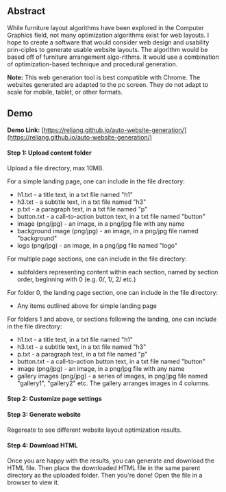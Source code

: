 ## Abstract

While furniture layout algorithms have been explored in the Computer Graphics field, not many optimization algorithms exist for web layouts. I hope to create a software that would consider web design and usability prin-ciples to generate usable website layouts. The algorithm would be based off of furniture arrangement algo-rithms. It would use a combination of optimization-based technique and procedural generation.

**Note:** This web generation tool is best compatible with Chrome. The websites generated are adapted to the pc screen. They do not adapt to scale for mobile, tablet, or other formats.

## Demo

**Demo Link:** [https://reliang.github.io/auto-website-generation/](https://reliang.github.io/auto-website-generation/)

#### Step 1: Upload content folder

Upload a file directory, max 10MB.

For a simple landing page, one can include in the file directory:

*   h1.txt - a title text, in a txt file named "h1"
*   h3.txt - a subtitle text, in a txt file named "h3"
*   p.txt - a paragraph text, in a txt file named "p"
*   button.txt - a call-to-action button text, in a txt file named "button"
*   image (png/jpg) - an image, in a png/jpg file with any name
*   background image (png/jpg) - an image, in a png/jpg file named "background"
*   logo (png/jpg) - an image, in a png/jpg file named "logo"

For multiple page sections, one can include in the file directory:

*   subfolders representing content within each section, named by section order, beginning with 0 (e.g. 0/, 1/, 2/ etc.)

For folder 0, the landing page section, one can include in the file directory:

*   Any items outlined above for simple landing page

For folders 1 and above, or sections following the landing, one can include in the file directory:

*   h1.txt - a title text, in a txt file named "h1"
*   h3.txt - a subtitle text, in a txt file named "h3"
*   p.txt - a paragraph text, in a txt file named "p"
*   button.txt - a call-to-action button text, in a txt file named "button"
*   image (png/jpg) - an image, in a png/jpg file with any name
*   gallery images (png/jpg) - a series of images, in png/jpg file named "gallery1", "gallery2" etc. The gallery arranges images in 4 columns.

#### Step 2: Customize page settings

#### Step 3: Generate website

Regereate to see different website layout optimization results.

#### Step 4: Download HTML

Once you are happy with the results, you can generate and download the HTML file. Then place the downloaded HTML file in the same parent directory as the uploaded folder. Then you're done! Open the file in a browser to view it.
